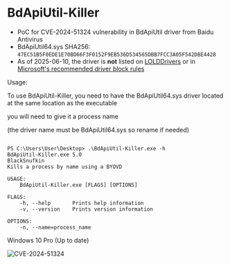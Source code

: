 # BdApiUtil-Killer
- PoC for CVE-2024-51324 vulnerability in BdApiUtil driver from Baidu Antivirus
- BdApiUtil64.sys SHA256: `47EC51B5F0EDE1E70BD66F3F0152F9EB536D534565DBB7FCC3A05F542DBE4428`
- As of 2025-06-10, the driver is **not** listed on [LOLDDrivers](https://www.loldrivers.io/) or in [Microsoft's recommended driver block rules](https://learn.microsoft.com/en-us/windows/security/application-security/application-control/windows-defender-application-control/design/microsoft-recommended-driver-block-rules)


Usage:

To use BdApiUtil-Killer, you need to have the BdApiUtil64.sys driver located at the same location as the executable

you will need to give it a process name

(the driver name must be BdApiUtil64.sys so rename if needed)

```text

PS C:\Users\User\Desktop> .\BdApiUtil-Killer.exe -h
BdApiUtil-Killer.exe 5.0
BlackSnufkin
Kills a process by name using a BYOVD

USAGE:
    BdApiUtil-Killer.exe [FLAGS] [OPTIONS]

FLAGS:
    -h, --help       Prints help information
    -v, --version    Prints version information

OPTIONS:
    -n, --name=process_name
```


Windows 10 Pro (Up to date)

![CVE-2024-51324](https://github.com/user-attachments/assets/e14b806b-eff4-4ef7-a34b-14abf9b86f86)


